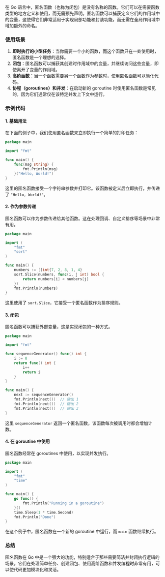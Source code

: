在 Go 语言中，匿名函数（也称为闭包）是没有名称的函数。它们可以在需要函数类型的地方定义和使用，而无需预先声明。匿名函数可以捕获定义它们的作用域中的变量，这使得它们非常适用于实现局部功能和封装功能，而无需在全局作用域中增加额外的命名。

### 使用场景

1. **即时执行的小型任务**：当你需要一个小的函数，而这个函数只在一处使用时，匿名函数是一个理想的选择。
2. **闭包**：匿名函数可以捕获其创建时作用域中的变量，并继续访问这些变量，即使离开了变量的作用域。
3. **高阶函数**：当一个函数需要另一个函数作为参数时，使用匿名函数可以简化代码。
4. **协程（goroutines）和并发**：在启动新的 goroutine 时使用匿名函数是常见的，因为它们通常仅在该特定并发上下文中运行。

### 示例代码

#### 1. 基础用法

在下面的例子中，我们使用匿名函数来立即执行一个简单的打印任务：

```go
package main

import "fmt"

func main() {
    func(msg string) {
        fmt.Println(msg)
    }("Hello, World!")
}
```

这里的匿名函数接受一个字符串参数并打印它。该函数被定义后立即执行，并传递了 `"Hello, World!"`。

#### 2. 作为参数传递

匿名函数可以作为参数传递给其他函数。这在处理回调、自定义排序等场景中非常有用。

```go
package main

import (
    "fmt"
    "sort"
)

func main() {
    numbers := []int{7, 2, 8, 1, 4}
    sort.Slice(numbers, func(i, j int) bool {
        return numbers[i] < numbers[j]
    })
    fmt.Println(numbers)
}
```

这里使用了 `sort.Slice`，它接受一个匿名函数作为排序规则。

#### 3. 闭包

匿名函数可以捕获外部变量，这是实现闭包的一种方式。

```go
package main

import "fmt"

func sequenceGenerator() func() int {
    i := 0
    return func() int {
        i++
        return i
    }
}

func main() {
    next := sequenceGenerator()
    fmt.Println(next())  // 输出 1
    fmt.Println(next())  // 输出 2
    fmt.Println(next())  // 输出 3
}
```

这里 `sequenceGenerator` 返回一个匿名函数，该函数每次被调用时都会增加计数。

#### 4. 在 goroutine 中使用

匿名函数经常在 goroutines 中使用，以实现并发执行。

```go
package main

import (
    "fmt"
    "time"
)

func main() {
    go func() {
        fmt.Println("Running in a goroutine")
    }()
    time.Sleep(1 * time.Second)
    fmt.Println("Done")
}
```

在这个例子中，匿名函数在一个新的 goroutine 中运行，而 `main` 函数继续执行。

### 总结

匿名函数在 Go 中是一个强大的功能，特别适合于那些需要简洁并封闭执行逻辑的场景。它们在处理简单任务、创建闭包、使用高阶函数和并发编程时非常有用，可以使代码更加模块化和灵活。
